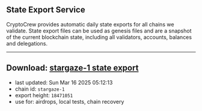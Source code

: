 ## State Export Service
CryptoCrew provides automatic daily state exports for all chains we validate. State export files can be used as genesis files and are a snapshot of the current blockchain state, including all validators, accounts, balances and delegations.

---
**Download: [stargaze-1 state export](https://dl-eu2.ccvalidators.com/SERVICE/stargaze/stargaze-1_export_18471051.json)**
---

- last updated: Sun Mar 16 2025 05:12:13
- chain id: `stargaze-1`
- export height: `18471051`
- use for: airdrops, local tests, chain recovery

